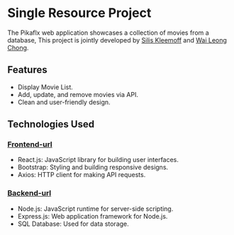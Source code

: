 # Single Resource Project

The Pikaflx web application showcases a collection of movies from a database, This project is jointly developed by [Silis Kleemoff](https://github.com/KleemoffDeveloper) and [Wai Leong Chong](https://github.com/waiLeongChong).

## Features
- Display Movie List.
- Add, update, and remove movies via API.
- Clean and user-friendly design.


## Technologies Used

### [Frontend-url](https://main--pikaflx.netlify.app/) 
- React.js: JavaScript library for building user interfaces.
- Bootstrap: Styling and building responsive designs.
- Axios: HTTP client for making API requests.

### [Backend-url](https://single-resource-web-service.onrender.com/)
- Node.js: JavaScript runtime for server-side scripting.
- Express.js: Web application framework for Node.js.
- SQL Database: Used for data storage.


